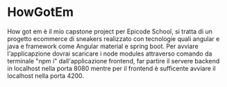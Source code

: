 # HowGotEm
How got em è il mio capstone project per Epicode School, si tratta di un progetto ecommerce di sneakers realizzato con tecnologie quali angular e java e 
framework come Angular material e spring boot.
Per avviare l'applicapzione dovrai scaricare i node modules attraverso comando da terminale "npm i" dall'applicazione frontend, far partire il servere backend in localhost nella porta 8080 mentre
per il frontend è sufficente avviare il localhost nella porta 4200.
